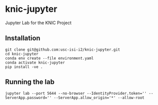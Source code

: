 # knic-jupyter

Jupyter Lab for the KNIC Project

## Installation

```console
git clone git@github.com:usc-isi-i2/knic-jupyter.git
cd knic-jupyter
conda env create --file environment.yaml
conda activate knic-jupyter
pip install -ve .
```

## Running the lab

```console
jupyter lab --port 5644 --no-browser --IdentityProvider.token='' --ServerApp.password='' --ServerApp.allow_origin='*' --allow-root
```
